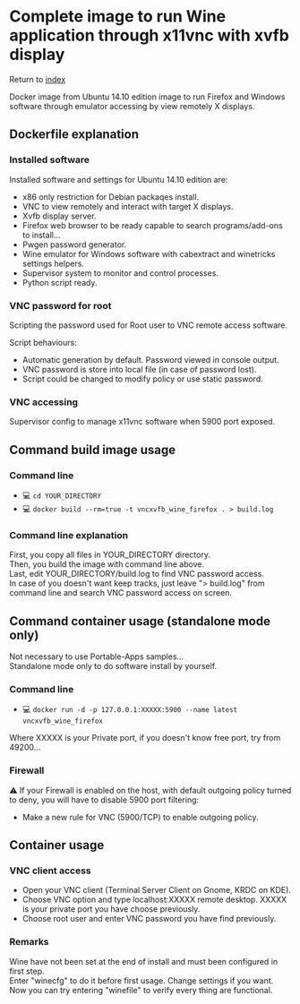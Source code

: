 Complete image to run Wine application through x11vnc with xvfb display
=====================================================================

Return to [index](https://github.com/marchandd/vncxvfb_wine_firefox/ "Index")

Docker image from Ubuntu 14.10 edition image to run Firefox and
Windows software through emulator accessing by view remotely X displays.

Dockerfile explanation
----------------------

### Installed software ###

Installed software and settings for Ubuntu 14.10 edition are:
- x86 only restriction for Debian packaqes install.
- VNC to view remotely and interact with target X displays.
- Xvfb display server.
- Firefox web browser to be ready capable to search programs/add-ons
  to install...
- Pwgen password generator.
- Wine emulator for Windows software
  with cabextract and winetricks settings helpers.
- Supervisor system to monitor and control processes.
- Python script ready.

### VNC password for root ###

Scripting the password used for Root user to VNC remote access software.

Script behaviours:
- Automatic generation by default. Password viewed in console output.
- VNC password is store into local file (in case of password lost).
- Script could be changed to modify policy or use static password.

### VNC accessing ###

Supervisor config to manage x11vnc software when 5900 port exposed.

Command build image usage
-------------------------

### Command line ###

- :computer: `cd YOUR_DIRECTORY`
- :computer: `docker build --rm=true -t vncxvfb_wine_firefox . > build.log`

### Command line explanation ###

First, you copy all files in YOUR_DIRECTORY directory.  
Then, you build the image with command line above.  
Last, edit YOUR_DIRECTORY/build.log to find VNC password access.  
In case of you doesn't want keep tracks, just leave "> build.log" from command 
line and search VNC password access on screen.

Command container usage (standalone mode only)
----------------------------------------------

Not necessary to use Portable-Apps samples...  
Standalone mode only to do software install by yourself.

### Command line ###

- :computer: `docker run -d -p 127.0.0.1:XXXXX:5900 --name latest 
vncxvfb_wine_firefox`

Where XXXXX is your Private port, if you doesn't know free port, try from 
49200...

### Firewall ###

:warning: If your Firewall is enabled on the host, with default outgoing policy turned to 
deny, 
you will have to disable 5900 port filtering:
- Make a new rule for VNC (5900/TCP) to enable outgoing policy.

Container usage
---------------

### VNC client access ###

- Open your VNC client (Terminal Server Client on Gnome, KRDC on KDE).
- Choose VNC option and type localhost:XXXXX remote desktop.
  XXXXX is your private port you have choose previously.
- Choose root user and enter VNC password you have find previously.

### Remarks ###

Wine have not been set at the end of install and must been configured in 
first step.  
Enter "winecfg" to do it before first usage. Change settings if you want.  
Now you can try entering "winefile" to verify every thing are functional.
